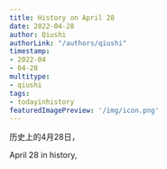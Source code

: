 ```yaml
---
title: History on April 28
date: 2022-04-28
author: Qiushi 
authorLink: "/authors/qiushi"
timestamp: 
- 2022-04
- 04-28
multitype: 
- qiushi
tags: 
- todayinhistory
featuredImagePreview: '/img/icon.png'
---
```









历史上的4月28日，

April 28 in history, 

<!--more-->

